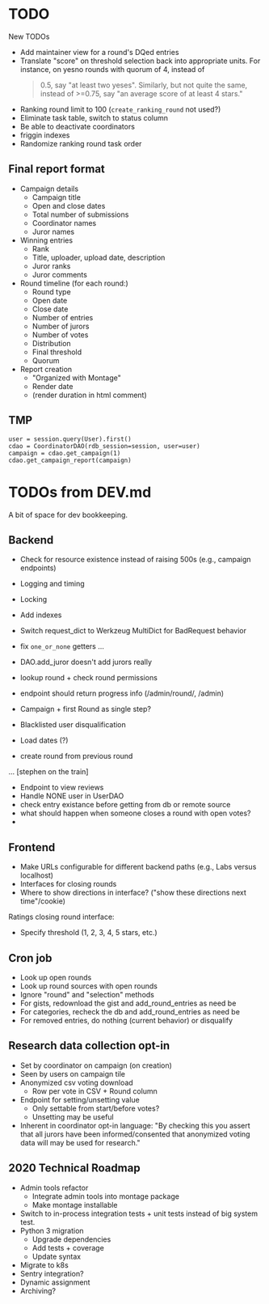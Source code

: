 # TODO

New TODOs
* Add maintainer view for a round's DQed entries
* Translate "score" on threshold selection back into appropriate
  units. For instance, on yesno rounds with quorum of 4, instead of
  >0.5, say "at least two yeses". Similarly, but not quite the same,
  instead of >=0.75, say "an average score of at least 4 stars."
* Ranking round limit to 100 (`create_ranking_round` not used?)
* Eliminate task table, switch to status column
* Be able to deactivate coordinators
* friggin indexes
* Randomize ranking round task order

## Final report format

* Campaign details
  * Campaign title
  * Open and close dates
  * Total number of submissions
  * Coordinator names
  * Juror names
* Winning entries
  * Rank
  * Title, uploader, upload date, description
  * Juror ranks
  * Juror comments
* Round timeline (for each round:)
  * Round type
  * Open date
  * Close date
  * Number of entries
  * Number of jurors
  * Number of votes
  * Distribution
  * Final threshold
  * Quorum
* Report creation
  * "Organized with Montage"
  * Render date
  * (render duration in html comment)

## TMP

```
user = session.query(User).first()
cdao = CoordinatorDAO(rdb_session=session, user=user)
campaign = cdao.get_campaign(1)
cdao.get_campaign_report(campaign)

```
# TODOs from DEV.md

A bit of space for dev bookkeeping.

## Backend

* Check for resource existence instead of raising 500s (e.g., campaign endpoints)
* Logging and timing
* Locking
* Add indexes
* Switch request_dict to Werkzeug MultiDict for BadRequest behavior
* fix `one_or_none` getters
...

* DAO.add_juror doesn't add jurors really
* lookup round + check round permissions
* endpoint should return progress info (/admin/round/<id>, /admin)
* Campaign + first Round as single step?
* Blacklisted user disqualification
* Load dates (?)
* create round from previous round

... [stephen on the train]

* Endpoint to view reviews
* Handle NONE user in UserDAO
* check entry existance before getting from db or remote source
* what should happen when someone closes a round with open votes?
*

## Frontend

* Make URLs configurable for different backend paths (e.g., Labs versus localhost)
* Interfaces for closing rounds
* Where to show directions in interface? ("show these directions next time"/cookie)

Ratings closing round interface:

* Specify threshold (1, 2, 3, 4, 5 stars, etc.)


## Cron job

* Look up open rounds
* Look up round sources with open rounds
* Ignore "round" and "selection" methods
* For gists, redownload the gist and add_round_entries as need be
* For categories, recheck the db and add_round_entries as need be
* For removed entries, do nothing (current behavior) or disqualify

## Research data collection opt-in

* Set by coordinator on campaign (on creation)
* Seen by users on campaign tile
* Anonymized csv voting download
  * Row per vote in CSV + Round column
* Endpoint for setting/unsetting value
  * Only settable from start/before votes?
  * Unsetting may be useful
* Inherent in coordinator opt-in language: "By checking this you
  assert that all jurors have been informed/consented that anonymized
  voting data will may be used for research."

## 2020 Technical Roadmap

* Admin tools refactor
  * Integrate admin tools into montage package
  * Make montage installable
* Switch to in-process integration tests + unit tests instead of big
  system test.
* Python 3 migration
  * Upgrade dependencies
  * Add tests + coverage
  * Update syntax
* Migrate to k8s
* Sentry integration?
* Dynamic assignment
* Archiving?
